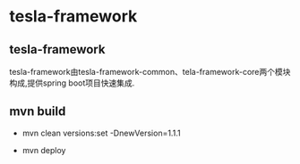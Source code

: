 # tesla-framework

## tesla-framework

tesla-framework由tesla-framework-common、tela-framework-core两个模块构成,提供spring boot项目快速集成.

## mvn build

* mvn clean versions:set -DnewVersion=1.1.1

* mvn deploy 


